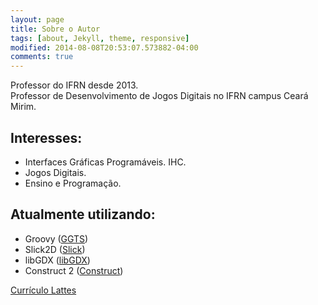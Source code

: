 ```yaml
---
layout: page
title: Sobre o Autor
tags: [about, Jekyll, theme, responsive]
modified: 2014-08-08T20:53:07.573882-04:00
comments: true
---
```


Professor do IFRN desde 2013.  
  Professor de Desenvolvimento de Jogos Digitais no IFRN campus Ceará Mirim.

## Interesses:

* Interfaces Gráficas Programáveis. IHC.
* Jogos Digitais.
* Ensino e Programação.

## Atualmente utilizando:

* Groovy ([GGTS](https://grails.org/products/ggts))
* Slick2D ([Slick](http://slick.ninjacave.com/))
* libGDX ([libGDX](http://libgdx.badlogicgames.com/))
* Construct 2 ([Construct](https://www.scirra.com/))

<a markdown="0" href="http://lattes.cnpq.br/3092841355862576" class="btn">Currículo Lattes	</a>